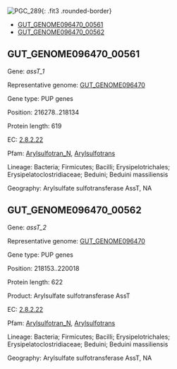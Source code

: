 ![PGC_289](../static/images/Clusters_figure/PGC_289.jpg){: .fit3 .rounded-border}

<ul id="myTab" class="nav nav-tabs">
  <li class="active">
        <a href="#tab1" data-toggle="tab">GUT_GENOME096470_00561</a>
  </li>
<li><a href="#tab2" data-toggle="tab">GUT_GENOME096470_00562</a></li>
</ul>

<div id="myTabContent" class="tab-content">
  <div class="tab-pane fade in active" id="tab1">

<h2 id="GUT_GENOME096470_00561">GUT_GENOME096470_00561</h2>
<p>Gene: <em>assT_1</em>
<p>Representative genome: <a href="https://www.ebi.ac.uk/metagenomics/genomes/MGYG-HGUT-01487">GUT_GENOME096470</a></p>
<p>Gene type: PUP genes</p>
<p>Position: 216278..218134</p>
<p>Protein length: 619</p>
<p>EC: <a href="https://www.brenda-enzymes.org/enzyme.php?ecno=2.8.2.22">2.8.2.22</a></p>
<p>Pfam: <a href="http://pfam.xfam.org/family/Arylsulfotran_N">Arylsulfotran_N</a>, <a href="http://pfam.xfam.org/family/Arylsulfotrans">Arylsulfotrans</a></p>
<p>Lineage: Bacteria; Firmicutes; Bacilli; Erysipelotrichales; Erysipelatoclostridiaceae; Beduini; Beduini massiliensis</p>
<p>Geography: Arylsulfate sulfotransferase AssT, NA</p>
  </div>

  <div class="tab-pane fade" id="tab2">

<h2 id="GUT_GENOME096470_00562">GUT_GENOME096470_00562</h2>
<p>Gene: <em>assT_2</em></p>
<p>Representative genome: <a href="https://www.ebi.ac.uk/metagenomics/genomes/MGYG-HGUT-01487">GUT_GENOME096470</a></p>
<p>Gene type: PUP genes</p>
<p>Position: 218153..220018</p>
<p>Protein length: 622</p>
<p>Product: Arylsulfate sulfotransferase AssT</p>
<p>EC: <a href="https://www.brenda-enzymes.org/enzyme.php?ecno=2.8.2.22">2.8.2.22</a></p>
<p>Pfam: <a href="http://pfam.xfam.org/family/Arylsulfotran_N">Arylsulfotran_N</a>, <a href="http://pfam.xfam.org/family/Arylsulfotrans">Arylsulfotrans</a></p>
<p>Lineage: Bacteria; Firmicutes; Bacilli; Erysipelotrichales; Erysipelatoclostridiaceae; Beduini; Beduini massiliensis</p>
<p>Geography: Arylsulfate sulfotransferase AssT, NA</p>

  </div>
</div>
